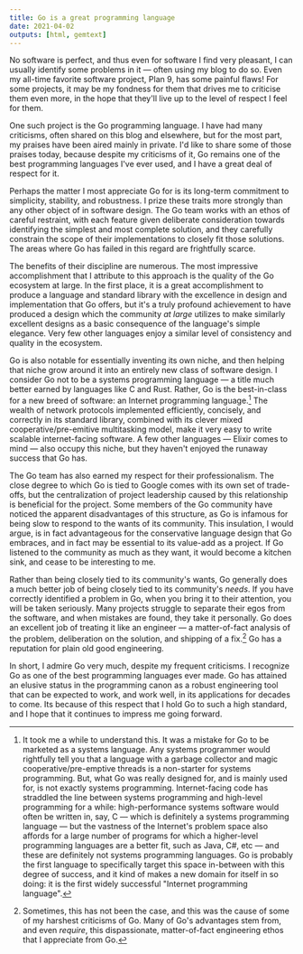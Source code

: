 ```yaml
---
title: Go is a great programming language
date: 2021-04-02
outputs: [html, gemtext]
---
```


No software is perfect, and thus even for software I find very pleasant, I can
usually identify some problems in it &mdash; often using my blog to do so. Even
my all-time favorite software project, Plan 9, has some painful flaws! For some
projects, it may be my fondness for them that drives me to criticise them even
more, in the hope that they'll live up to the level of respect I feel for them.

One such project is the Go programming language. I have had many criticisms,
often shared on this blog and elsewhere, but for the most part, my praises have
been aired mainly in private. I'd like to share some of those praises today,
because despite my criticisms of it, Go remains one of the best programming
languages I've ever used, and I have a great deal of respect for it.

Perhaps the matter I most appreciate Go for is its long-term commitment to
simplicity, stability, and robustness. I prize these traits more strongly than
any other object of in software design. The Go team works with an ethos of
careful restraint, with each feature given deliberate consideration towards
identifying the simplest and most complete solution, and they carefully
constrain the scope of their implementations to closely fit those solutions.
The areas where Go has failed in this regard are frightfully scarce.

The benefits of their discipline are numerous. The most impressive
accomplishment that I attribute to this approach is the quality of the Go
ecosystem at large. In the first place, it is a great accomplishment to produce
a language and standard library with the excellence in design and implementation
that Go offers, but it's a truly profound achievement to have produced a design
which the community *at large* utilizes to make similarly excellent designs as a
basic consequence of the language's simple elegance.  Very few other languages
enjoy a similar level of consistency and quality in the ecosystem.

Go is also notable for essentially inventing its own niche, and then helping
that niche grow around it into an entirely new class of software design. I
consider Go not to be a systems programming language &mdash; a title much better
earned by languages like C and Rust. Rather, Go is the best-in-class for a new
breed of software: an Internet programming language.[^1] The wealth of network
protocols implemented efficiently, concisely, and correctly in its standard
library, combined with its clever mixed cooperative/pre-emitive multitasking
model, make it very easy to write scalable internet-facing software. A few other
languages &mdash; Elixir comes to mind &mdash; also occupy this niche, but they
haven't enjoyed the runaway success that Go has.

The Go team has also earned my respect for their professionalism. The close
degree to which Go is tied to Google comes with its own set of trade-offs, but
the centralization of project leadership caused by this relationship is
beneficial for the project. Some members of the Go community have noticed the
apparent disadvantages of this structure, as Go is infamous for being slow to
respond to the wants of its community. This insulation, I would argue, is in
fact advantageous for the conservative language design that Go embraces, and in
fact may be essential to its value-add as a project. If Go listened to the
community as much as they want, it would become a kitchen sink, and cease to be
interesting to me.

Rather than being closely tied to its community's wants, Go generally does a
much better job of being closely tied to its community's *needs*. If you have
correctly identified a problem in Go, when you bring it to their attention, you
will be taken seriously. Many projects struggle to separate their egos from the
software, and when mistakes are found, they take it personally. Go does an
excellent job of treating it like an engineer &mdash; a matter-of-fact analysis
of the problem, deliberation on the solution, and shipping of a fix.[^2] Go has
a reputation for plain old good engineering.

In short, I admire Go very much, despite my frequent criticisms. I recognize Go
as one of the best programming languages ever made. Go has attained an elusive
status in the programming canon as a robust engineering tool that can be
expected to work, and work well, in its applications for decades to come. Its
because of this respect that I hold Go to such a high standard, and I hope that
it continues to impress me going forward.

[^1]: It took me a while to understand this. It was a mistake for Go to be marketed as a systems language. Any systems programmer would rightfully tell you that a language with a garbage collector and magic cooperative/pre-emptive threads is a non-starter for systems programming. But, what Go was really designed for, and is mainly used for, is not exactly systems programming. Internet-facing code has straddled the line between systems programming and high-level programming for a while: high-performance systems software would often be written in, say, C &mdash; which is definitely a systems programming language &mdash; but the vastness of the Internet's problem space also affords for a large number of programs for which a higher-level programming languages are a better fit, such as Java, C#, etc &mdash; and these are definitely not systems programming languages. Go is probably the first language to specifically target this space in-between with this degree of success, and it kind of makes a new domain for itself in so doing: it is the first widely successful "Internet programming language".
[^2]: Sometimes, this has not been the case, and this was the cause of some of my harshest criticisms of Go. Many of Go's advantages stem from, and even *require*, this dispassionate, matter-of-fact engineering ethos that I appreciate from Go.
